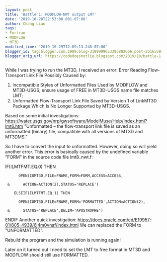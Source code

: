 ```yaml
---
layout: post
title: 'Battle 1: MODFLOW-NWT output LMT'
date: '2019-10-28T22:53:00.001-07:00'
author: Chang Liao
tags:
- Fortran
- MODFLOW
- MT3D
modified_time: '2019-10-29T12:09:13.248-07:00'
blogger_id: tag:blogger.com,1999:blog-3189999653395802666.post-2516559152926366080
blogger_orig_url: https://codedoesnotlie.blogspot.com/2019/10/battle-1-modflow-nwt-output-lmt.html
---
```


While I was trying to run the MT3D, I received an error:
Error Reading Flow-Transport Link File Possibly Caused by:
1. Incompatible Styles of Unformatted Files Used by MODFLOW and MT3D-USGS, ensure usage
of FREE in MT3D-USGS name file matches LMT;
2. Unformatted Flow-Transport Link File Saved by Version 1 of LinkMT3D
Package Which Is No Longer Supported by MT3D-USGS.

Based on some initial investigations:
https://water.usgs.gov/nrp/gwsoftware/ModelMuse/Help/index.html?lmt6.htm
"Unformatted – the flow-transport link file is saved as an unformatted (binary) file, compatible with all versions of MT3D and MT3DMS."

So I have to convert the input to unformatted.
However, doing so will yield another error.
This error is basically caused by the undefined variable "FORM" in the source code file lmt8_nwt.f:

IF(ILMTFMT.EQ.0) THEN

          OPEN(IUMT3D,FILE=FNAME,FORM=FORM,ACCESS=ACCESS,

     &      ACTION=ACTION(2),STATUS='REPLACE')

        ELSEIF(ILMTFMT.EQ.1) THEN

          OPEN(IUMT3D,FILE=FNAME,FORM='FORMATTED',ACTION=ACTION(2),

     &      STATUS='REPLACE',DELIM='APOSTROPHE')

ENDIF 
Another quick investigation:
https://docs.oracle.com/cd/E19957-01/805-4939/6j4m0vnaf/index.html
We can replaced the FORM to "UNFORMATTED".

Rebuild the program and the simulation is running again!

Later on it turned out I need to set the LMT to free format in MT3D and MODFLOW should still use FORMATTED.